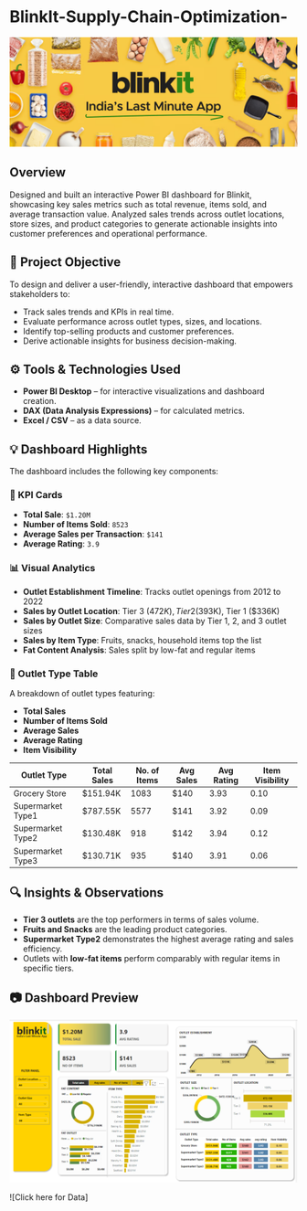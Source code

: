 #  BlinkIt-Supply-Chain-Optimization-

![](https://github.com/BhagyaDharennavar/BlinkIt-Supply-Chain-Optimization-/blob/main/blinkit%20logo.png)

## Overview
Designed and built an interactive Power BI dashboard for Blinkit, showcasing key sales metrics such as total revenue, items sold, and average transaction value. Analyzed sales trends across outlet locations, store sizes, and product categories to generate actionable insights into customer preferences and operational performance.

## 🎯 Project Objective

To design and deliver a user-friendly, interactive dashboard that empowers stakeholders to:
- Track sales trends and KPIs in real time.
- Evaluate performance across outlet types, sizes, and locations.
- Identify top-selling products and customer preferences.
- Derive actionable insights for business decision-making.

## ⚙️ Tools & Technologies Used

- **Power BI Desktop** – for interactive visualizations and dashboard creation.
- **DAX (Data Analysis Expressions)** – for calculated metrics.
- **Excel / CSV** – as a data source.

## 💡 Dashboard Highlights
The dashboard includes the following key components:

### 📌 KPI Cards
- **Total Sale**: `$1.20M`
- **Number of Items Sold**: `8523`
- **Average Sales per Transaction**: `$141`
- **Average Rating**: `3.9`

### 📊 Visual Analytics
- **Outlet Establishment Timeline**: Tracks outlet openings from 2012 to 2022
- **Sales by Outlet Location**: Tier 3 ($472K), Tier 2 ($393K), Tier 1 ($336K)
- **Sales by Outlet Size**: Comparative sales data by Tier 1, 2, and 3 outlet sizes
- **Sales by Item Type**: Fruits, snacks, household items top the list
- **Fat Content Analysis**: Sales split by low-fat and regular items

### 🏬 Outlet Type Table
A breakdown of outlet types featuring:
- **Total Sales**
- **Number of Items Sold**
- **Average Sales**
- **Average Rating**
- **Item Visibility**
  
| Outlet Type         | Total Sales | No. of Items | Avg Sales | Avg Rating | Item Visibility |
|---------------------|-------------|---------------|-----------|-------------|------------------|
| Grocery Store       | $151.94K    | 1083          | $140      | 3.93        | 0.10             |
| Supermarket Type1   | $787.55K    | 5577          | $141      | 3.92        | 0.09             |
| Supermarket Type2   | $130.48K    | 918           | $142      | 3.94        | 0.12             |
| Supermarket Type3   | $130.71K    | 935           | $140      | 3.91        | 0.06             |

## 🔍 Insights & Observations

- **Tier 3 outlets** are the top performers in terms of sales volume.
- **Fruits and Snacks** are the leading product categories.
- **Supermarket Type2** demonstrates the highest average rating and sales efficiency.
- Outlets with **low-fat items** perform comparably with regular items in specific tiers.

## 📷 Dashboard Preview
  ![](https://github.com/BhagyaDharennavar/BlinkIt-Supply-Chain-Optimization-/blob/main/Final%20Dashboard.png)

  ![Click here for Data]
  
